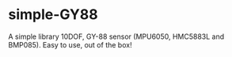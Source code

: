 # simple-GY88
A simple library 10DOF, GY-88 sensor (MPU6050, HMC5883L and BMP085). Easy to use, out of the box!
